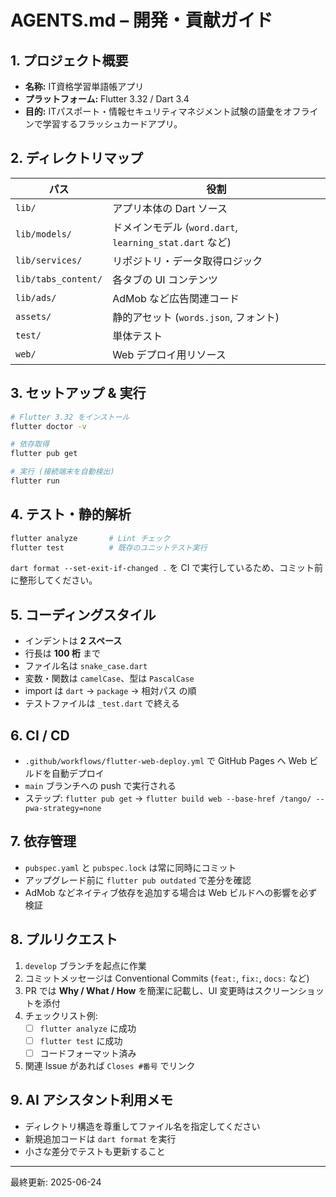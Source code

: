 # AGENTS.md – 開発・貢献ガイド

## 1. プロジェクト概要
- **名称:** IT資格学習単語帳アプリ
- **プラットフォーム:** Flutter 3.32 / Dart 3.4
- **目的:** ITパスポート・情報セキュリティマネジメント試験の語彙をオフラインで学習するフラッシュカードアプリ。

## 2. ディレクトリマップ
| パス | 役割 |
|------|------|
| `lib/` | アプリ本体の Dart ソース |
| `lib/models/` | ドメインモデル (`word.dart`, `learning_stat.dart` など) |
| `lib/services/` | リポジトリ・データ取得ロジック |
| `lib/tabs_content/` | 各タブの UI コンテンツ |
| `lib/ads/` | AdMob など広告関連コード |
| `assets/` | 静的アセット (`words.json`, フォント) |
| `test/` | 単体テスト |
| `web/` | Web デプロイ用リソース |

## 3. セットアップ & 実行
```bash
# Flutter 3.32 をインストール
flutter doctor -v

# 依存取得
flutter pub get

# 実行 (接続端末を自動検出)
flutter run
```

## 4. テスト・静的解析
```bash
flutter analyze       # Lint チェック
flutter test          # 既存のユニットテスト実行
```

`dart format --set-exit-if-changed .` を CI で実行しているため、コミット前に整形してください。

## 5. コーディングスタイル
- インデントは **2 スペース**
- 行長は **100 桁** まで
- ファイル名は `snake_case.dart`
- 変数・関数は `camelCase`、型は `PascalCase`
- import は `dart` → `package` → 相対パス の順
- テストファイルは `_test.dart` で終える

## 6. CI / CD
- `.github/workflows/flutter-web-deploy.yml` で GitHub Pages へ Web ビルドを自動デプロイ
- `main` ブランチへの push で実行される
- ステップ: `flutter pub get` → `flutter build web --base-href /tango/ --pwa-strategy=none`

## 7. 依存管理
- `pubspec.yaml` と `pubspec.lock` は常に同時にコミット
- アップグレード前に `flutter pub outdated` で差分を確認
- AdMob などネイティブ依存を追加する場合は Web ビルドへの影響を必ず検証

## 8. プルリクエスト
1. `develop` ブランチを起点に作業
2. コミットメッセージは Conventional Commits (`feat:`, `fix:`, `docs:` など)
3. PR では **Why / What / How** を簡潔に記載し、UI 変更時はスクリーンショットを添付
4. チェックリスト例:
   - [ ] `flutter analyze` に成功
   - [ ] `flutter test` に成功
   - [ ] コードフォーマット済み
5. 関連 Issue があれば `Closes #番号` でリンク

## 9. AI アシスタント利用メモ
- ディレクトリ構造を尊重してファイル名を指定してください
- 新規追加コードは `dart format` を実行
- 小さな差分でテストも更新すること

---
最終更新: 2025-06-24
